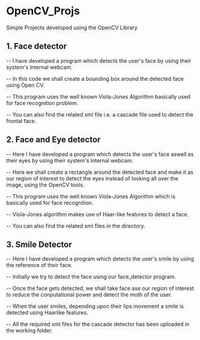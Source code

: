 # OpenCV_Projs

Simple Projects developed using the OpenCV Library

## 1. Face detector

 
  -- I have developed a program which detects the user's face by using their system's Internal webcam.
  
  
  -- In this code we shall create a bounding box around the detected face using Open CV.
  
  
  -- This program uses the well known Viola-Jones Algorithm basically used for face recognition problem.
  
  
  -- You can also find the related xml file i.e. a cascade file used to detect the frontal face.


## 2. Face and Eye detector


  -- Here I have developed a program which detects the user's face aswell as their eyes by using their system's Internal webcam.
  
  
  -- Here we shall create a rectangle around the detected face and make it as our region of interest to detect the eyes instead of looking all over the image, using the OpenCV tools.
  
  
  -- This program uses the well known Viola-Jones Algorithm which is basically used for face recognition.
  
  
  -- Viola-Jones algorithm makes use of Haar-like features to detect a face. 
  
  
  -- You can also find the related xml files in the directory.
  
  
## 3. Smile Detector

  -- Here I have developed a program which detects the user's smile by using the reference of their face.
  
  
  -- Initially we try to detect the face using our face_detector program.
  
  -- Once the face gets detected, we shall take face ase our region of interest to reduce the conputational power and detect the moth of the user.
  
 -- When the user smiles, depending upon their lips movement a smile is detected using Haarlike features.
 
 -- All the required xml files for the cascade detector has been uploaded in the working folder.

